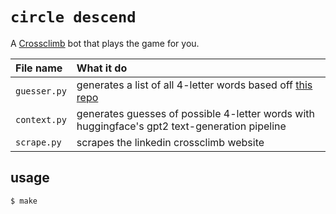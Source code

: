# `circle descend`

A [Crossclimb](https://www.linkedin.com/games/crossclimb/) bot that plays the game for you.

| File name | What it do |
| :--- | :--- |
| `guesser.py` | generates a list of all 4-letter words based off [this repo](https://github.com/dwyl/english-words) |
| `context.py` | generates guesses of possible 4-letter words with huggingface's gpt2 text-generation pipeline |
| `scrape.py` | scrapes the linkedin crossclimb website |

## usage

```console
$ make
```